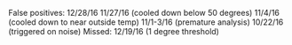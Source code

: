 False positives: 12/28/16
11/27/16 (cooled down below 50 degrees)
11/4/16 (cooled down to near outside temp)
11/1-3/16 (premature analysis)
10/22/16 (triggered on noise)
Missed: 12/19/16 (1 degree threshold)
